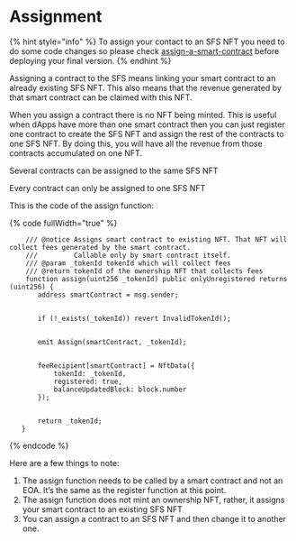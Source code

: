 # Assignment

{% hint style="info" %}
To assign your contact to an SFS NFT you need to do some code changes so please check [assign-a-smart-contract](../../build-on-mode/sfs-sequencer-fee-sharing/assign-a-smart-contract/ "mention") before deploying your final version.
{% endhint %}

Assigning a contract to the SFS means linking your smart contract to an already existing SFS NFT. This also means that the revenue generated by that smart contract can be claimed with this NFT.

When you assign a contract there is no NFT being minted. This is useful when dApps have more than one smart contract then you can just register one contract to create the SFS NFT and assign the rest of the contracts to one SFS NFT. By doing this, you will have all the revenue from those contracts accumulated on one NFT.

Several contracts can be assigned to the same SFS NFT

Every contract can only be assigned to one SFS NFT

This is the code of the assign function:

{% code fullWidth="true" %}
```solidity
    /// @notice Assigns smart contract to existing NFT. That NFT will collect fees generated by the smart contract.
    ///         Callable only by smart contract itself.
    /// @param _tokenId tokenId which will collect fees
    /// @return tokenId of the ownership NFT that collects fees
    function assign(uint256 _tokenId) public onlyUnregistered returns (uint256) {
       address smartContract = msg.sender;


       if (!_exists(_tokenId)) revert InvalidTokenId();


       emit Assign(smartContract, _tokenId);


       feeRecipient[smartContract] = NftData({
           tokenId: _tokenId,
           registered: true,
           balanceUpdatedBlock: block.number
       });


       return _tokenId;
   }
```
{% endcode %}

Here are a few things to note:

1. The assign function needs to be called by a smart contract and not an EOA. It’s the same as the register function at this point.
2. The assign function does not mint an ownership NFT, rather, it assigns your smart contract to an existing SFS NFT
3. You can assign a contract to an SFS NFT and then change it to another one.
